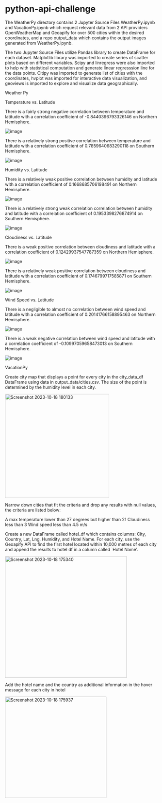 # python-api-challenge
The WeatherPy directory contains 2 Jupyter Source Files WeatherPy.ipynb and VacationPy.ipynb which request
relevant data from 2 API providers OpenWeatherMap and Geoapify for over 500 cities within the desired
coordinates, and a repo output_data which contains the output images generated from WeatherPy.ipynb.

The two Jupyter Source Files utilize Pandas library to create DataFrame for each dataset. Matplotlib library was
imported to create series of scatter plots based on different variables. Scipy and linregress were also imported to
help with statistical computation and generate linear regresssion line for the data points. Citipy was imported to
generate list of cities with the coordinates, hvplot was imported for interactive data visualization, and geoviews is
imported to explore and visualize data geographically.

Weather Py

Temperature vs. Latitude

There is a fairly strong negative correlation between temperature and latitude with a correlation coefficient of -0.8440396793326146 on Northern Hemisphere.

![image](https://github.com/jbrents100/python-api-challenge/assets/139916502/451ea4cc-a5a4-4d20-a733-0e45b3ba5fc0)


There is a relatively strong positive correlation between temperature and latitude with a correlation coefficient of 0.7859640683290118 on Southern Hemisphere.

![image](https://github.com/jbrents100/python-api-challenge/assets/139916502/67d96afd-4be0-4499-ba03-e878a7e06cbf)


Humidity vs. Latitude

There is a relatively weak positive correlation between humidity and latitude with a correlation coefficient of 0.1668685706198491 on Northern Hemisphere.

![image](https://github.com/jbrents100/python-api-challenge/assets/139916502/8cbf8a9d-3308-4c1e-a89d-89b1766e16b7)


There is a relatively strong weak correlation correlation between humidity and latitude with a correlation coefficient of 0.1953398276874914 on Southern Hemisphere.

![image](https://github.com/jbrents100/python-api-challenge/assets/139916502/8b80c0f3-0d3d-47d7-820c-dd35bcaa1587)


Cloudiness vs. Latitude

There is a weak positive correlation between cloudiness and latitude with a correlation coefficient of 0.12429937547787359 on Northern Hemisphere.

![image](https://github.com/jbrents100/python-api-challenge/assets/139916502/385cbb78-fb7b-456c-a2a3-8b1e4f86f390)

There is a relatively weak positive correlation between cloudiness and latitude with a correlation coefficient of 0.1746799717585871 on Southern Hemisphere.

![image](https://github.com/jbrents100/python-api-challenge/assets/139916502/0801227b-7aa2-43b5-8d40-9e124043cdb4)

Wind Speed vs. Latitude

There is a negligible to almost no correlation between wind speed and latitude with a correlation coefficient of 0.20141766158895463 on Northern Hemisphere.

![image](https://github.com/jbrents100/python-api-challenge/assets/139916502/bae993e3-bf5f-471d-8eec-6e96ae7c18eb)

There is a weak negative correlation between wind speed and latitude with a correlation coefficient of -0.10997059658473013 on Southern Hemisphere.

![image](https://github.com/jbrents100/python-api-challenge/assets/139916502/64a79258-e5bf-4dfe-9e67-9bbd2a8f2e21)

VacationPy

Create city map that displays a point for every city in the city_data_df DataFrame using data in 
output_data/cities.csv. The size of the point is determined by the humidity level in each city.

<img width="343" alt="Screenshot 2023-10-18 180133" src="https://github.com/jbrents100/python-api-challenge/assets/139916502/502517c1-bd1f-4471-96cf-84dbf1ebfa7e">



Narrow down cities that fit the criteria and drop any results with null values, the criteria are listed below:

A max temperature lower than 27 degrees but higher than 21
Cloudiness less than 3
Wind speed less than 4.5 m/s

Create a new DataFrame called hotel_df which contains columns: City, Country, Lat, Lng, Humidity, 
and Hotel Name. For each city, use the Geoapify API to find the first hotel located within 10,000 metres of
each city and append the results to hotel df in a column called `Hotel Name'.

<img width="401" alt="Screenshot 2023-10-18 175340" src="https://github.com/jbrents100/python-api-challenge/assets/139916502/9740948d-2310-45be-9c0a-204273e45999">

Add the hotel name and the country as additional information in the hover message for each city in hotel 

<img width="334" alt="Screenshot 2023-10-18 175937" src="https://github.com/jbrents100/python-api-challenge/assets/139916502/015d21ac-b4b1-4967-af8e-8cc7e8593b2f">


